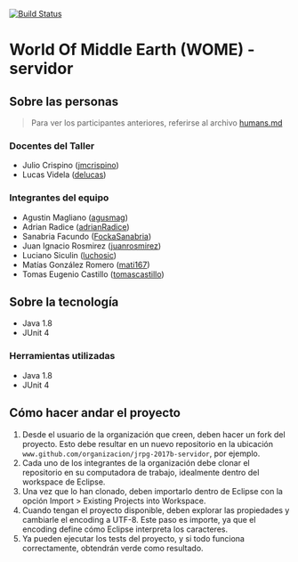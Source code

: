 [![Build Status](https://travis-ci.org/Bitseller/jrpg-2017b-servidor.svg?branch=master)](https://travis-ci.org/Bitseller/jrpg-2017b-servidor)
# World Of Middle Earth (WOME) - servidor

## Sobre las personas

> Para ver los participantes anteriores, referirse al archivo [humans.md](humans.md)

### Docentes del Taller

* Julio Crispino ([jmcrispino](https://github.com/jmcrispino))
* Lucas Videla ([delucas](https://github.com/delucas))

### Integrantes del equipo

* Agustin Magliano ([agusmag](https://github.com/agusmag))
* Adrian Radice ([adrianRadice](https://github.com/adrianRadice))
* Sanabria Facundo ([FockaSanabria](https://github.com/FockaSanabria))
* Juan Ignacio Rosmirez ([juanrosmirez](https://github.com/juanrosmirez))
* Luciano Siculin ([luchosic](https://github.com/luchosic))
* Matías González Romero ([mati167](https://github.com/mati167))
* Tomas Eugenio Castillo ([tomascastillo](https://github.com/tomascastillo))

## Sobre la tecnología
* Java 1.8
* JUnit 4


### Herramientas utilizadas

* Java 1.8
* JUnit 4

## Cómo hacer andar el proyecto

1. Desde el usuario de la organización que creen, deben hacer un fork del proyecto. Esto debe resultar en un nuevo repositorio en la ubicación `www.github.com/organizacion/jrpg-2017b-servidor`, por ejemplo.
2. Cada uno de los integrantes de la organización debe clonar el repositorio en su computadora de trabajo, idealmente dentro del workspace de Eclipse.
3. Una vez que lo han clonado, deben importarlo dentro de Eclipse con la opción Import > Existing Projects into Workspace.
4. Cuando tengan el proyecto disponible, deben explorar las propiedades y cambiarle el encoding a UTF-8. Este paso es importe, ya que el encoding define cómo Eclipse interpreta los caracteres.
5. Ya pueden ejecutar los tests del proyecto, y si todo funciona correctamente, obtendrán verde como resultado.
